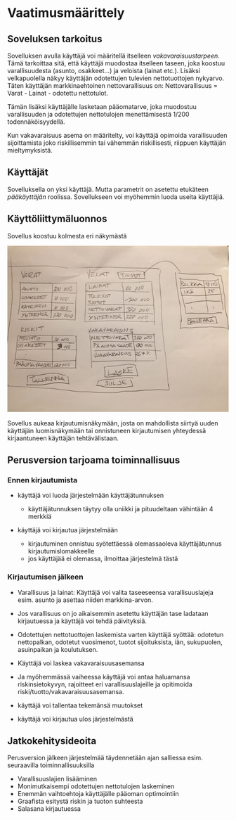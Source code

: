 # Vaatimusmäärittely

## Soveluksen tarkoitus

Sovelluksen avulla käyttäjä voi määritellä itselleen _vakavaraisuustarpeen_. Tämä tarkoittaa sitä, että käyttäjä muodostaa itselleen taseen, joka koostuu varallisuudesta (asunto, osakkeet...) ja veloista (lainat etc.). Lisäksi velkapuolella näkyy käyttäjän odotettujen tulevien nettotuottojen nykyarvo. Täten käyttäjän markkinaehtoinen nettovarallisuus on: Nettovarallisuus = Varat - Lainat - odotettu nettotulot.

Tämän lisäksi käyttäjälle lasketaan pääomatarve, joka muodostuu varallisuuden ja odotettujen nettotulojen menettämisestä 1/200 todennäköisyydellä.

Kun vakavaraisuus asema on määritelty, voi käyttäjä opimoida varallisuuden sijoittamista joko riskillisemmin tai vähemmän riskillisesti, riippuen käyttäjän mieltymyksistä.

## Käyttäjät

Sovelluksella on yksi käyttäjä. Mutta parametrit on asetettu etukäteen _pääkäyttäjän_ roolissa.
Sovellukseen voi myöhemmin luoda useita käyttäjiä.

## Käyttöliittymäluonnos

Sovellus koostuu kolmesta eri näkymästä

<img src="https://github.com/samilait/otm-harjoitustyo/blob/master/dokumentointi/kuvat/GUI_Luonnos.JPG" width="750">

Sovellus aukeaa kirjautumisnäkymään, josta on mahdollista siirtyä uuden käyttäjän luomisnäkymään tai onnistuneen kirjautumisen yhteydessä kirjaantuneen käyttäjän tehtävälistaan.

## Perusversion tarjoama toiminnallisuus

### Ennen kirjautumista

- käyttäjä voi luoda järjestelmään käyttäjätunnuksen
  - käyttäjätunnuksen täytyy olla uniikki ja pituudeltaan vähintään 4 merkkiä

- käyttäjä voi kirjautua järjestelmään
  - kirjautuminen onnistuu syötettäessä olemassaoleva käyttäjätunnus kirjautumislomakkeelle
  - jos käyttäjää ei olemassa, ilmoittaa järjestelmä tästä

### Kirjautumisen jälkeen

- Varallisuus ja lainat: Käyttäjä voi valita taseeseensa varallisuuslajeja esim. asunto ja asettaa niiden markkina-arvon.

- Jos varallisuus on jo aikaisemmin asetettu käyttäjän tase ladataan kirjautuessa ja käyttäjä voi tehdä päivityksiä.

- Odotettujen nettotuottojen laskemista varten käyttäjä syöttää: odotetun nettopalkan, odotetut vuosimenot, tuotot sijoituksista, iän, sukupuolen, asuinpaikan ja koulutuksen.

- Käyttäjä voi laskea vakavaraisuusasemansa

- Ja myöhemmässä vaiheessa käyttäjä voi antaa haluamansa riskinsietokyvyn, rajoitteet eri varallisuuslajeille ja opitimoida riski/tuotto/vakavaraisuusasemansa.

- käyttäjä voi tallentaa tekemänsä muutokset

- käyttäjä voi kirjautua ulos järjestelmästä

## Jatkokehitysideoita

Perusversion jälkeen järjestelmää täydennetään ajan salliessa esim. seuraavilla toiminnallisuuksilla

- Varallisuuslajien lisääminen
- Monimutkaisempi odotettujen nettotulojen laskeminen
- Enemmän vaihtoehtoja käyttäjälle pääoman optimointiin
- Graafista esitystä riskin ja tuoton suhteesta
- Salasana kirjautuessa
